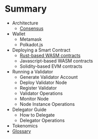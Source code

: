 # Summary

- Architecture
  - [Consensus](docs/consensus.md)
- Wallet
  - Metamask
  - Polkadot.js
- Deploying a Smart Contract
  - [Rust-based WASM contracts](docs/how_to_deploy_rust.md)
  - Javascript-based WASM contracts
  - Solidity-based EVM contracts
- Running a Validator
  - Generate Validator Account
  - Deploy Validator Node
  - Register Validator
  - Validator Operations
  - Monitor Node
  - Node Instance Operations
- Delegator Guide
  - How to Delegate
  - Delegator Operations
- Tokenomics
- [Glossary](docs/glossary.md)
